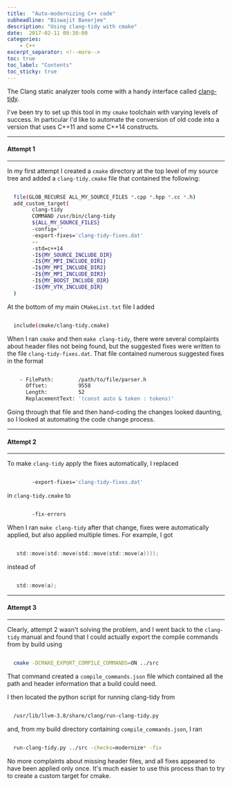 ```yaml
---
title:  "Auto-modernizing C++ code"
subheadline: "Biswajit Banerjee"
description: "Using clang-tidy with cmake"
date:  2017-02-11 09:30:00
categories:
    - C++
excerpt_separator: <!--more-->
toc: true
toc_label: "Contents"
toc_sticky: true
---
```


The Clang static analyzer tools come with a handy interface called [clang-tidy](http://releases.llvm.org/3.8.0/tools/clang/tools/extra/docs/clang-tidy/index.html).  

<!--more-->
I've been try to set up this tool in my `cmake` toolchain with varying levels of success.  In 
particular I'd like to automate the conversion of old code into a version that uses C++11 and
some C++14 constructs.

---------

#### Attempt 1 ####

---------

In my first attempt I created a `cmake` directory at the top level of my source tree and
added a `clang-tidy.cmake` file that contained the following:

~~~bash

  file(GLOB_RECURSE ALL_MY_SOURCE_FILES *.cpp *.hpp *.cc *.h)
  add_custom_target(
        clang-tidy
        COMMAND /usr/bin/clang-tidy
        ${ALL_MY_SOURCE_FILES}
        -config=''
        -export-fixes='clang-tidy-fixes.dat'
        --
        -std=c++14
        -I${MY_SOURCE_INCLUDE_DIR}
        -I${MY_MPI_INCLUDE_DIR1}
        -I${MY_MPI_INCLUDE_DIR2}
        -I${MY_MPI_INCLUDE_DIR3}
        -I${MY_BOOST_INCLUDE_DIR}
        -I${MY_VTK_INCLUDE_DIR}
  )

~~~

At the bottom of my main `CMakeList.txt` file I added 

~~~bash

  include(cmake/clang-tidy.cmake)

~~~

When I ran `cmake` and then `make clang-tidy`, there were several complaints about
header files not being found, but the suggested fixes were written to the
file `clang-tidy-fixes.dat`.  That file contained numerous suggested fixes in the format

~~~bash

    - FilePath:        /path/to/file/parser.h
      Offset:          9558
      Length:          52
      ReplacementText: '(const auto & token : tokens)'

~~~

Going through that file and then hand-coding the changes
looked daunting, so I looked at automating the code change process.

---------

#### Attempt 2 ####

---------

To make `clang-tidy` apply the fixes automatically, I replaced

~~~ bash

        -export-fixes='clang-tidy-fixes.dat'

~~~

in `clang-tidy.cmake` to 

~~~ bash

        -fix-errors

~~~

When I ran `make clang-tidy` after that change, fixes were automatically applied,
but also applied multiple times.  For example, I got

~~~ c

   std::move(std::move(std::move(std::move(a))));

~~~

instead of

~~~ c

   std::move(a);

~~~

---------

#### Attempt 3 ####

---------
Clearly, attempt 2 wasn't solving the problem, and I went back to the `clang-tidy`
manual and found that I could actually export the compile commands from by build using

~~~ bash

  cmake -DCMAKE_EXPORT_COMPILE_COMMANDS=ON ../src

~~~

That command created a `compile_commands.json` file which contained all the 
path and header information that a build could need.

I then located the python script for running clang-tidy from

~~~ bash

  /usr/lib/llvm-3.8/share/clang/run-clang-tidy.py

~~~

and, from my build directory containing `compile_commands.json`, I ran

~~~ bash

  run-clang-tidy.py ../src -checks=modernize* -fix

~~~


No more complaints about missing header files, and all fixes appeared to have been
applied only once.  It's much easier to use this process than to try to create a
custom target for cmake. 


